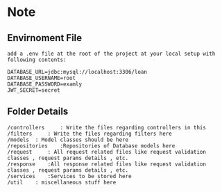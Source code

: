 # Note

## Envirnoment File <br>

    add a .env file at the root of the project at your local setup with following contents: 

    DATABASE_URL=jdbc:mysql://localhost:3306/loan
    DATABASE_USERNAME=root
    DATABASE_PASSWORD=examly
    JWT_SECRET=secret


## Folder Details <br>

    /controllers     : Write the files regarding controllers in this
    /filters     : Write the files regarding filters here
    /models  : Model classes should be here
    /repositories    :Repositories of Database models here
    /request     : All request related files like request validation classes , request params details , etc.
    /response    :All response related files like request validation classes , request params details , etc.
    /services    :Services to be stored here
    /util    : miscellaneous stuff here

